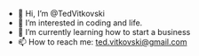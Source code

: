 - 👋 Hi, I’m @TedVitkovski
- 👀 I’m interested in coding and life.
- 🌱 I’m currently learning how to start a business
- 📫 How to reach me: ted.vitkovski@gmail.com
